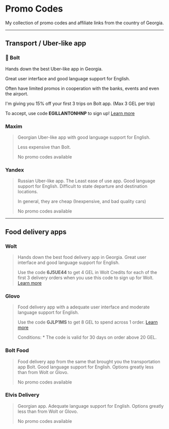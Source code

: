 # Promo Codes

My collection of promo codes and affiliate links from the country of Georgia.

---

## Transport / Uber-like app

### :money_with_wings: Bolt
Hands down the best Uber-like app in Georgia. 

Great user interface and good language support for English.

Often have limited promos in cooperation with the banks, events and even the airport. 

I'm giving you 15% off your first 3 trips on Bolt app. (Max 3 GEL per trip)

To accept, use code **EGILLANTONHNP** to sign up! [Learn more](https://invite.bolt.eu/EGILLANTONHNP)


### Maxim
> Georgian Uber-like app with good language support for English.
> 
> Less expensive than Bolt.
>  
> No promo codes available

### Yandex
> Russian Uber-like app. The Least ease of use app. Good language support for English. Difficult to state departure and destination locations. 
> 
> In general, they are cheap (Inexpensive, and bad quality cars)
>  
> No promo codes available

---

## Food delivery apps

### Wolt
> Hands down the best food delivery app in Georgia. Great user interface and good language support for English.
> 
> Use the code **6J5UE44** to get 4 GEL in Wolt Credits for each of the first 3 delivery orders when you use this code to sign up for Wolt. [Learn more](https://get.wolt.com/6J5UE44)

### Glovo
> Food delivery app with a adequate user interface and moderate language support for English.
> 
> Use the code **GJLP1MS** to get 8 GEL to spend across 1 order. [Learn more](https://link.glovoapp.com/promo?c=GJLP1MS&link_type=mgm_promo)
> 
> Conditions:
	* The code is valid for 30 days on order above 20 GEL.

### Bolt Food
> Food delivery app from the same that brought you the transportation app Bolt. Good language support for English. Options greatly less than from Wolt or Glovo.
> 
> No promo codes available

### Elvis Delivery
> Georgian app. Adequate language support for English. Options greatly less than from Wolt or Glovo.
> 
> No promo codes available

